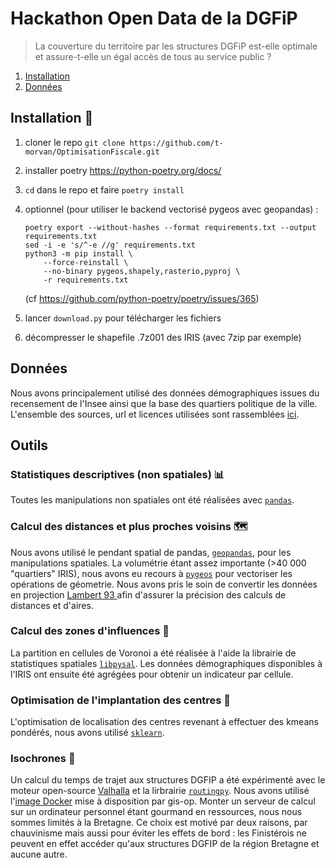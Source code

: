 # Hackathon Open Data de la DGFiP

> La couverture du territoire par les structures DGFiP est-elle optimale et assure-t-elle un égal accès de tous au service public ?

1. [Installation](https://github.com/t-morvan/OptimisationFiscale/edit/main/README.md#Installation--wrench)
2. [Données](https://github.com/t-morvan/OptimisationFiscale/edit/main/README.md#donn%C3%A9es)


## Installation  :wrench:
1. cloner le repo ``` git clone https://github.com/t-morvan/OptimisationFiscale.git ```
2. installer poetry https://python-poetry.org/docs/
3. ```cd``` dans le repo et faire ``` poetry install ```

4. optionnel (pour utiliser le backend vectorisé pygeos avec geopandas) : 
    ```
    poetry export --without-hashes --format requirements.txt --output requirements.txt
    sed -i -e 's/^-e //g' requirements.txt
    python3 -m pip install \
        --force-reinstall \
        --no-binary pygeos,shapely,rasterio,pyproj \
        -r requirements.txt
     ```  
    (cf https://github.com/python-poetry/poetry/issues/365)


5. lancer ```download.py``` pour télécharger les fichiers
6. décompresser le shapefile .7z001 des IRIS (avec 7zip par exemple)

## Données

Nous avons principalement utilisé des données démographiques issues du recensement de l'Insee ainsi que la base des quartiers politique de la ville.
L'ensemble des sources, url et licences utilisées sont rassemblées [ici](URLS.yaml).

## Outils

### Statistiques descriptives (non spatiales) :bar_chart:
Toutes les manipulations non spatiales ont été réalisées avec [```pandas```](https://pandas.pydata.org/).

### Calcul des distances et plus proches voisins 🗺️
Nous avons utilisé le pendant spatial de pandas, [```geopandas```](https://geopandas.org/en/stable/), pour les manipulations spatiales. La volumétrie étant assez importante (>40 000 "quartiers" IRIS), nous avons eu recours à [```pygeos```](https://pygeos.readthedocs.io/en/stable/) pour vectoriser les opérations de géometrie. Nous avons pris le soin de convertir les données en projection [Lambert 93 ](https://fr.wikipedia.org/wiki/Projection_conique_conforme_de_Lambert) afin d'assurer la précision des calculs de distances et d'aires. 

### Calcul des zones d'influences :high_brightness:
La partition en cellules de Voronoi a été réalisée à l'aide la librairie de statistiques spatiales [```libpysal```](https://pysal.org/libpysal/). Les données démographiques disponibles à l'IRIS ont ensuite été agrégées pour obtenir un indicateur par cellule.

### Optimisation de l'implantation des centres :round_pushpin:
L'optimisation de localisation des centres revenant à effectuer des kmeans pondérés, nous avons utilisé [```sklearn```](https://scikit-learn.org/stable/modules/generated/sklearn.cluster.KMeans.html).

### Isochrones :blue_car:
Un calcul du temps de trajet aux structures DGFIP a été expérimenté avec le moteur open-source [Valhalla](https://github.com/valhalla/valhalla) et la lirbrairie [```routingpy```](https://routingpy.readthedocs.io/en/latest/). Nous avons utilisé l'[image Docker](https://github.com/gis-ops/docker-valhalla) mise à disposition par gis-op.
Monter un serveur de calcul sur un ordinateur personnel étant gourmand en ressources, nous nous sommes limités à la Bretagne. Ce choix est motivé par deux raisons, par chauvinisme mais aussi pour éviter les effets de bord : les Finistérois ne peuvent en effet accéder qu'aux structures DGFIP de la région Bretagne et aucune autre. 

